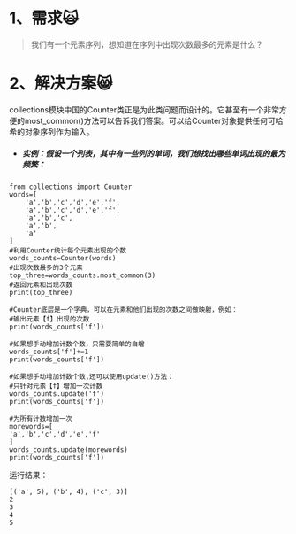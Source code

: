 # 1、需求🙀

> 我们有一个元素序列，想知道在序列中出现次数最多的元素是什么？

# 2、解决方案😸

collections模块中国的Counter类正是为此类问题而设计的。它甚至有一个非常方便的most\_common\(\)方法可以告诉我们答案。可以给Counter对象提供任何可哈希的对象序列作为输入。

* ##### 实例：假设一个列表，其中有一些列的单词，我们想找出哪些单词出现的最为频繁：

```
from collections import Counter
words=[
    'a','b','c','d','e','f',
    'a','b','c','d','e','f',
    'a','b','c',
    'a','b',
    'a'
]
#利用Counter统计每个元素出现的个数
words_counts=Counter(words)
#出现次数最多的3个元素
top_three=words_counts.most_common(3)
#返回元素和出现次数
print(top_three)

#Counter底层是一个字典，可以在元素和他们出现的次数之间做映射，例如：
#输出元素【f】出现的次数
print(words_counts['f'])

#如果想手动增加计数个数，只需要简单的自增
words_counts['f']+=1
print(words_counts['f'])

#如果想手动增加计数个数,还可以使用update()方法：
#只针对元素【f】增加一次计数
words_counts.update('f')
print(words_counts['f'])

#为所有计数增加一次
morewords=[
'a','b','c','d','e','f'
]
words_counts.update(morewords)
print(words_counts['f'])
```

运行结果：

```
[('a', 5), ('b', 4), ('c', 3)]
2
3
4
5
```



